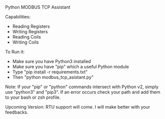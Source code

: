 Python MODBUS TCP Assistant

Capabilities:

* Reading Registers
* Writing Registers
* Reading Coils
* Writing Coils


To Run it:
- Make sure you have Python3 installed
- Make sure you have "pip" which a useful Python module
- Type "pip install -r requirements.txt"
- Then "python modbus_tcp_asistant.py"

Note:
If your "pip" or "python" commands intersect with Python v2, simply use "python3" and "pip3". If an error occurs check your path and add them to your bash or zsh profile.


Upcoming Version:
RTU support will come. I will make better with your feedbacks.
